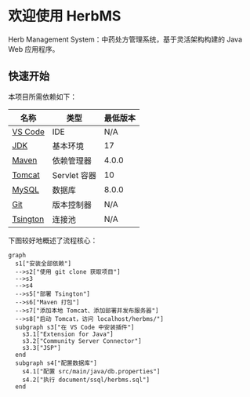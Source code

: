 # 欢迎使用 HerbMS

Herb Management System：中药处方管理系统，基于灵活架构构建的 Java Web 应用程序。

## 快速开始

本项目所需依赖如下：

| 名称                                                            | 类型         | 最低版本  |
|---------------------------------------------------------------|------------|-------|
| [VS Code](https://code.visualstudio.com/#alt-downloads)       | IDE        | N/A   |
| [JDK](https://www.oracle.com/cn/java/technologies/downloads/) | 基本环境       | 17    |
| [Maven](https://maven.apache.org/download.cgi)                | 依赖管理器      | 4.0.0 |
| [Tomcat](https://tomcat.apache.org/download-10.cgi)           | Servlet 容器 | 10    |
| [MySQL](https://dev.mysql.com/downloads/mysql/)               | 数据库        | 8.0.0 |
| [Git](https://git-scm.com/download/)                          | 版本控制器      | N/A   |
| [Tsington](https://github.com/penyoofficial/Tsington)         | 连接池        | N/A   |

下图较好地概述了流程核心：

```mermaid
graph
  s1["安装全部依赖"]
  -->s2["使用 git clone 获取项目"]
  -->s3
  -->s4
  -->s5["部署 Tsington"]
  -->s6["Maven 打包"]
  -->s7["添加本地 Tomcat、添加部署并发布服务器"]
  -->s8["启动 Tomcat，访问 localhost/herbms/"]
  subgraph s3["在 VS Code 中安装插件"]
    s3.1["Extension for Java"]
    s3.2["Community Server Connector"]
    s3.3["JSP"]
  end
  subgraph s4["配置数据库"]
    s4.1["配置 src/main/java/db.properties"]
    s4.2["执行 document/ssql/herbms.sql"]
  end
```
